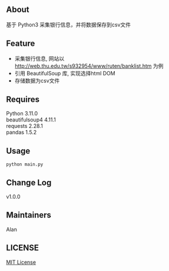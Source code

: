 ## About
基于 Python3 采集银行信息，并将数据保存到csv文件

## Feature

* 采集银行信息, 网站以 http://web.thu.edu.tw/s932954/www/ruten/banklist.htm 为例
* 引用 BeautifulSoup 库, 实现选择html DOM
* 存储数据为csv文件

## Requires
Python 3.11.0  
beautifulsoup4 4.11.1  
requests 2.28.1  
pandas 1.5.2  

## Usage
```
python main.py
```

## Change Log
v1.0.0

## Maintainers
Alan

## LICENSE
[MIT License](https://github.com/joanbabyfet/collect_bank/blob/master/LICENSE)